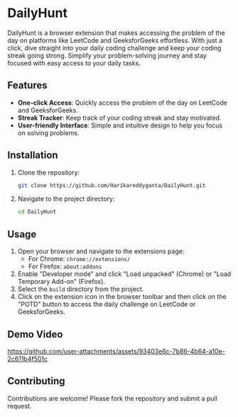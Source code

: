 # DailyHunt

DailyHunt is a browser extension that makes accessing the problem of the day on platforms like LeetCode and GeeksforGeeks effortless. With just a click, dive straight into your daily coding challenge and keep your coding streak going strong. Simplify your problem-solving journey and stay focused with easy access to your daily tasks.

## Features

- **One-click Access**: Quickly access the problem of the day on LeetCode and GeeksforGeeks.
- **Streak Tracker**: Keep track of your coding streak and stay motivated.
- **User-friendly Interface**: Simple and intuitive design to help you focus on solving problems.

## Installation

1. Clone the repository:
    ```sh
    git clone https://github.com/Harikareddyganta/DailyHunt.git
    ```
2. Navigate to the project directory:
    ```sh
    cd DailyHunt
    ```

## Usage

1. Open your browser and navigate to the extensions page:
    - For Chrome: `chrome://extensions/`
    - For Firefox: `about:addons`
2. Enable "Developer mode" and click "Load unpacked" (Chrome) or "Load Temporary Add-on" (Firefox).
3. Select the `build` directory from the project.
4. Click on the extension icon in the browser toolbar and then click on the "POTD" button to access the daily challenge on LeetCode or GeeksforGeeks.

## Demo Video

https://github.com/user-attachments/assets/93403e6c-7b86-4b64-a10e-2c611b4f501c


## Contributing

Contributions are welcome! Please fork the repository and submit a pull request.
